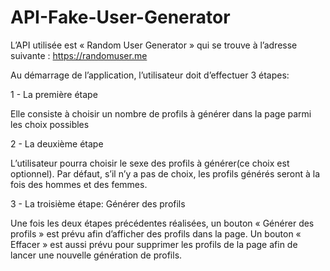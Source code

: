 ﻿# API-Fake-User-Generator
 
L’API utilisée est « Random User Generator » qui se trouve à l’adresse suivante : https://randomuser.me

Au démarrage de l’application, l’utilisateur doit d’effectuer 3 étapes:

1 - La première étape

Elle consiste à choisir un nombre de profils à générer dans la page parmi les choix possibles

2 - La deuxième étape

L’utilisateur pourra choisir le sexe des profils à générer(ce choix est optionnel).
Par défaut, s’il n’y a pas de choix, les profils générés seront à la fois des hommes et
des femmes.

3 - La troisième étape: Générer des profils

Une fois les deux étapes précédentes réalisées, un bouton « Générer des profils » est
prévu afin d’afficher des profils dans la page.
Un bouton « Effacer » est aussi prévu pour supprimer les profils de la page afin
de lancer une nouvelle génération de profils.
